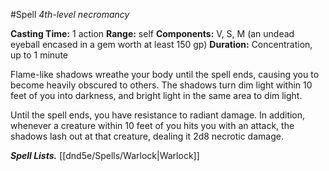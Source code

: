 #Spell
*4th-level necromancy*

**Casting Time:** 1 action
**Range:** self
**Components:** V, S, M (an undead eyeball encased in a gem worth at least 150 gp)
**Duration:** Concentration, up to 1 minute

Flame-like shadows wreathe your body until the spell ends, causing you to become heavily obscured to others. The shadows turn dim light within 10 feet of you into darkness, and bright light in the same area to dim light.

Until the spell ends, you have resistance to radiant damage. In addition, whenever a creature within 10 feet of you hits you with an attack, the shadows lash out at that creature, dealing it 2d8 necrotic damage.

***Spell Lists.*** [[dnd5e/Spells/Warlock\|Warlock]]